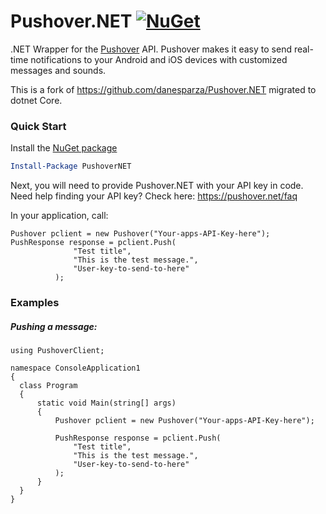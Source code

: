 Pushover.NET  [![NuGet](https://img.shields.io/nuget/v/pushoverDotnetCore.svg)](https://www.nuget.org/packages/pushoverDotnetCore/)
============

.NET Wrapper for the [Pushover](http://pushover.net) API.  Pushover makes it easy to send real-time notifications to your Android and iOS devices with customized messages and sounds.

This is a fork of https://github.com/danesparza/Pushover.NET migrated to dotnet Core.

### Quick Start

Install the [NuGet package](http://www.nuget.org/packages/PushoverNET/)
```powershell
Install-Package PushoverNET
```

Next, you will need to provide Pushover.NET with your API key in code.  Need help finding your API key?  Check here: https://pushover.net/faq

In your application, call:

```CSharp
Pushover pclient = new Pushover("Your-apps-API-Key-here");
PushResponse response = pclient.Push(
              "Test title", 
              "This is the test message.", 
              "User-key-to-send-to-here"
          );
```

### Examples

##### Pushing a message:

```CSharp
using PushoverClient;

namespace ConsoleApplication1
{
  class Program
  {
      static void Main(string[] args)
      {
          Pushover pclient = new Pushover("Your-apps-API-Key-here");

          PushResponse response = pclient.Push(
              "Test title", 
              "This is the test message.", 
              "User-key-to-send-to-here"
          );
      }
  }
}
```


